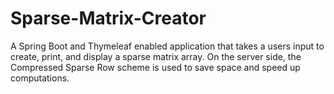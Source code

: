 # Sparse-Matrix-Creator
A Spring Boot and Thymeleaf enabled application that takes a users input to create, print, and display a sparse matrix array. On the server side, the Compressed Sparse Row scheme is used to save space and speed up computations.
